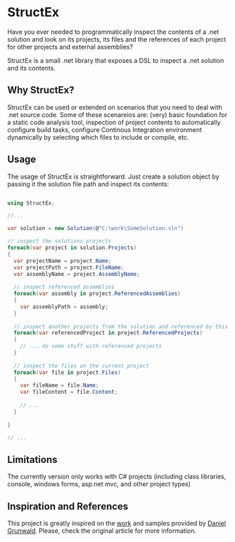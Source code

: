 StructEx
========

Have you ever needed to programmatically inspect the contents of a .net solution and look on its projects, its files and the references of each project for other projects and external assemblies? 

StructEx is a small .net library that exposes a DSL to inspect a .net solution and its contents.

## Why StructEx?

StructEx can be used or extended on scenarios that you need to deal with .net source code. Some of these scenareios are: (very) basic foundation for a static code analysis tool, inspection of project contents to automatically configure build tasks, configure Continous Integration environment dynamically by selecting which files to include or compile, etc.

## Usage

The usage of StructEx is straightforward. Just create a solution object by passing it the solution file path and inspect its contents:

```csharp

using StructEx;

//...

var solution = new Solution(@"C:\work\SomeSolution.sln")

// inspect the solutions projects
foreach(var project in solution.Projects)
{
  var projectName = project.Name;
  var projectPath = project.FileName;
  var assemblyName = project.AssemblyName;
  
  // inspect referenced assemblies
  foreach(var assembly in project.ReferencedAssemblies)
  {
    var assemblyPath = assembly;
  }
  
  // inspect another projects from the solution and referenced by this project
  foreach(var referencedProject in project.ReferencedProjects)
  {
    // ... do some stuff with referenced projects
  }
  
  // inspect the files on the current project
  foreach(var file in project.Files)
  {
    var fileName = file.Name;
    var fileContent = file.Content;
    
    // ...
  }
  
}

// ...

```

## Limitations

The currently version only works with C# projects (including class libraries, console, windows forms, asp.net mvc, and other project types)

## Inspiration and References

This project is greatly inspired on the [work](http://www.codeproject.com/Articles/408663/Using-NRefactory-for-analyzing-Csharp-code) and samples provided by [Daniel Grunwald](http://www.danielgrunwald.de/). Please, check the original article for more information.
